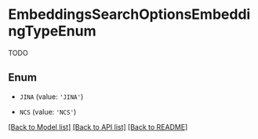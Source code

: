 # EmbeddingsSearchOptionsEmbeddingTypeEnum

TODO

## Enum

* `JINA` (value: `'JINA'`)

* `NCS` (value: `'NCS'`)

[[Back to Model list]](../README.md#documentation-for-models) [[Back to API list]](../README.md#documentation-for-api-endpoints) [[Back to README]](../README.md)


